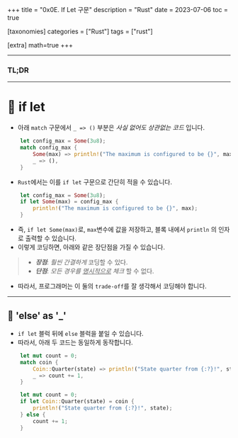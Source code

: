 +++
title = "0x0E. If Let 구문"
description = "Rust"
date = 2023-07-06
toc = true

[taxonomies]
categories = ["Rust"]
tags = ["rust"]

[extra]
math=true
+++

---
### <txtred>**TL;DR**</txtred>

---
# 📌 if let
- 아래 `match` 구문에서 `_ => ()` 부분은 <txtylw>*사실 없어도 상관없는 코드*</txtylw> 입니다.
```rust
    let config_max = Some(3u8);
    match config_max {
        Some(max) => println!("The maximum is configured to be {}", max),
        _ => (),
    }
```
- `Rust`에서는 이를 `if let` 구문으로 간단히 적을 수 있습니다.
```rust
    let config_max = Some(3u8);
    if let Some(max) = config_max {
        println!("The maximum is configured to be {}", max);
    }
```
- 즉, `if let Some(max)`로, `max`변수에 값을 저장하고, 블록 내에서 `println` 의 인자로 출력할 수 있습니다.
- 이렇게 코딩하면, 아래와 같은 장단점을 가질 수 있습니다.
> - <txtred>***장점***</txtred>: <txtylw>*훨씬 간결하게*</txtylw> 코딩할 수 있다.
> - <txtred>***단점***</txtred>: <txtylw>*모든 경우를 <u>명시적으로</u> 체크*</txtylw> 할 수 없다.
- 따라서, 프로그래머는 이 둘의 `trade-off`를 잘 생각해서 코딩해야 합니다.

---
## 📍 'else' as '_'
- `if let` 블럭 뒤에 `else` 블럭을 붙일 수 있습니다.
- 따라서, 아래 두 코드는 동일하게 동작합니다.

```rust
    let mut count = 0;
    match coin {
        Coin::Quarter(state) => println!("State quarter from {:?}!", state),
        _ => count += 1,
    }
```

```rust
    let mut count = 0;
    if let Coin::Quarter(state) = coin {
        println!("State quarter from {:?}!", state);
    } else {
        count += 1;
    }
```

